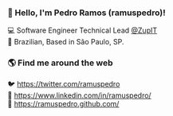 ### 👋 Hello, I'm Pedro Ramos (ramuspedro)!

💻 Software Engineer Technical Lead [@ZupIT](https://www.zup.com.br/) <br>
🏡 Brazilian, Based in São Paulo, SP. 

### 🌎 Find me around the web

🐦 https://twitter.com/ramuspedro <br>
💼 https://www.linkedin.com/in/ramuspedro/ <br>
🚀 https://ramuspedro.github.com/ <br>

